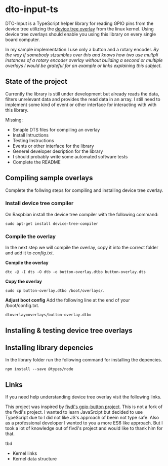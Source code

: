 # dto-input-ts

DTO-Input is a TypeScript helper library for reading GPIO pins from the device tree utilizing the [device tree overlay](https://www.raspberrypi.org/documentation/configuration/device-tree.md) from the linux kernel. Using device tree overlays should enable you using this library on every single board computer. 

In my sample implementation I use only a button and a rotary encoder. *By the way if somebody stzumbles over this and knows how two use multpli instances of a rotary encoder overlay without building a second or multiple overlays I would be grateful for an example or links explaining this subject.*

## State of the project
Currently the library is still under development but already reads the data, filters unrelevant data and provides the read data in an array. I still need to implement some kind of event or other interface for interacting with with this library.

Missing:
- Smaple DTS files for compiling an overlay
- Install Intructions
- Testing Instructions
- Events or other interface for the library
- Generel developer desription for the library
- I should probably write some automated software tests
- Complete the README

## Compiling sample overlays
Complete the follwing steps for compiling and installing device tree overlay.

### Install device tree compiler
On Raspbian install the device tree compiler with the following command:
```
sudo apt-get install device-tree-compiler
```
### Compile the overlay
In the next step we will compile the overlay, copy it into the correct folder and add it to *config.txt*.

**Compile the overlay**
```
dtc -@ -I dts -O dtb -o button-overlay.dtbo button-overlay.dts
```
**Copy the overlay**
```
sudo cp button-overlay.dtbo /boot/overlays/.
```
**Adjust boot config**
Add the following line at the end of your /boot/config.txt.
```
dtoverlay=overlays/button-overlay.dtbo
```
## Installing & testing device tree overlays


## Installing library depencies

In the library folder run the following command for installing the depencies.
```
npm install --save @types/node
```

## Links
If you need help understanding device tree overlay visit the following links.

This project was inspired by [fivdi's gpio-button project](https://github.com/fivdi/gpio-button). This is not a fork of the fivdi's project. I wanted to learn JavaSrcipt but decided to use TypeScript due to I did not like JS's approach of beein not type safe. Also as a professional developer I wanted to you a more ES6 like approach. But I took a lot of knowledge out of fivdi's project and would like to thank him for that.

tbd
- Kernel links
- Kernel data structure
